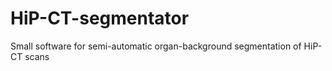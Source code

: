 # HiP-CT-segmentator
Small software for semi-automatic organ-background segmentation of HiP-CT scans
